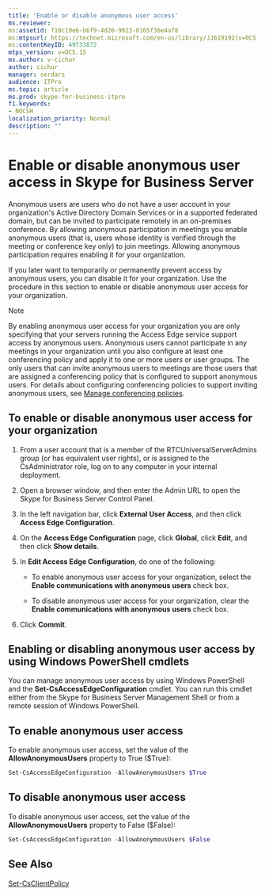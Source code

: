 ```yaml
---
title: 'Enable or disable anonymous user access'
ms.reviewer: 
ms:assetid: f10c19e6-b6f9-4d26-9923-0165f36e4af8
ms:mtpsurl: https://technet.microsoft.com/en-us/library/JJ619192(v=OCS.15)
ms:contentKeyID: 49733872
mtps_version: v=OCS.15
ms.author: v-cichur
author: cichur
manager: serdars
audience: ITPro
ms.topic: article
ms.prod: skype-for-business-itpro
f1.keywords:
- NOCSH
localization_priority: Normal
description: ""
---
```


# Enable or disable anonymous user access in Skype for Business Server

Anonymous users are users who do not have a user account in your organization's Active Directory Domain Services or in a supported federated domain, but can be invited to participate remotely in an on-premises conference. By allowing anonymous participation in meetings you enable anonymous users (that is, users whose identity is verified through the meeting or conference key only) to join meetings. Allowing anonymous participation requires enabling it for your organization.

If you later want to temporarily or permanently prevent access by anonymous users, you can disable it for your organization. Use the procedure in this section to enable or disable anonymous user access for your organization.

> [!NOTE]  
> By enabling anonymous user access for your organization you are only specifying that your servers running the Access Edge service support access by anonymous users. Anonymous users cannot participate in any meetings in your organization until you also configure at least one conferencing policy and apply it to one or more users or user groups. The only users that can invite anonymous users to meetings are those users that are assigned a conferencing policy that is configured to support anonymous users. For details about configuring conferencing policies to support inviting anonymous users, see [Manage conferencing policies](../../conferencing/conferencing-policies.md).

## To enable or disable anonymous user access for your organization

1.  From a user account that is a member of the RTCUniversalServerAdmins group (or has equivalent user rights), or is assigned to the CsAdministrator role, log on to any computer in your internal deployment.

2.  Open a browser window, and then enter the Admin URL to open the Skype for Business Server Control Panel. 

3.  In the left navigation bar, click **External User Access**, and then click **Access Edge Configuration**.

4.  On the **Access Edge Configuration** page, click **Global**, click **Edit**, and then click **Show details**.

5.  In **Edit Access Edge Configuration**, do one of the following:
    
    - To enable anonymous user access for your organization, select the **Enable communications with anonymous users** check box.
    
    - To disable anonymous user access for your organization, clear the **Enable communications with anonymous users** check box.

6.  Click **Commit**.


## Enabling or disabling anonymous user access by using Windows PowerShell cmdlets

You can manage anonymous user access by using Windows PowerShell and the **Set-CsAccessEdgeConfiguration** cmdlet. You can run this cmdlet either from the Skype for Business Server Management Shell or from a remote session of Windows PowerShell. 

## To enable anonymous user access

To enable anonymous user access, set the value of the **AllowAnonymousUsers** property to True ($True):

```powershell
Set-CsAccessEdgeConfiguration -AllowAnonymousUsers $True
```

## To disable anonymous user access

To disable anonymous user access, set the value of the **AllowAnonymousUsers** property to False ($False):

```powershell
Set-CsAccessEdgeConfiguration -AllowAnonymousUsers $False
```


## See Also

[Set-CsClientPolicy](/powershell/module/skype/Set-CsClientPolicy?view=skype-ps)  
